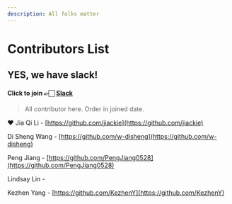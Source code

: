 ```yaml
---
description: All folks matter
---
```


# Contributors List

## YES, we have slack!

#### Click to join 👉🏻 [Slack](https://join.slack.com/t/ssiuitraining/shared_invite/zt-f3l19teq-dycRfzKSOUhSRu_b9~63Iw)

> All contributor here. Order in joined date.

❤️ Jia Qi Li - [https://github.com/jiackie](https://github.com/jiackie)

Di Sheng Wang - [https://github.com/w-disheng](https://github.com/w-disheng)

Peng Jiang - [https://github.com/PengJiang0528](https://github.com/PengJiang0528)

Lindsay Lin - 

Kezhen Yang - [https://github.com/KezhenY](https://github.com/KezhenY)







